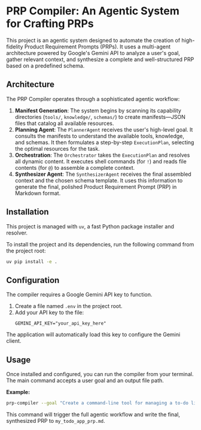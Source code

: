 # PRP Compiler: An Agentic System for Crafting PRPs

This project is an agentic system designed to automate the creation of high-fidelity Product Requirement Prompts (PRPs). It uses a multi-agent architecture powered by Google's Gemini API to analyze a user's goal, gather relevant context, and synthesize a complete and well-structured PRP based on a predefined schema.

## Architecture

The PRP Compiler operates through a sophisticated agentic workflow:

1.  **Manifest Generation**: The system begins by scanning its capability directories (`tools/`, `knowledge/`, `schemas/`) to create manifests—JSON files that catalog all available resources.
2.  **Planning Agent**: The `PlannerAgent` receives the user's high-level goal. It consults the manifests to understand the available tools, knowledge, and schemas. It then formulates a step-by-step `ExecutionPlan`, selecting the optimal resources for the task.
3.  **Orchestration**: The `Orchestrator` takes the `ExecutionPlan` and resolves all dynamic content. It executes shell commands (for `!`) and reads file contents (for `@`) to assemble a complete context.
4.  **Synthesizer Agent**: The `SynthesizerAgent` receives the final assembled context and the chosen schema template. It uses this information to generate the final, polished Product Requirement Prompt (PRP) in Markdown format.

## Installation

This project is managed with `uv`, a fast Python package installer and resolver.

To install the project and its dependencies, run the following command from the project root:

```bash
uv pip install -e .
```


## Configuration

The compiler requires a Google Gemini API key to function.

1.  Create a file named `.env` in the project root.
2.  Add your API key to the file:
    ```
    GEMINI_API_KEY="your_api_key_here"
    ```

The application will automatically load this key to configure the Gemini client.

## Usage

Once installed and configured, you can run the compiler from your terminal. The main command accepts a user goal and an output file path.

**Example:**

```bash
prp-compiler --goal "Create a command-line tool for managing a to-do list" --output "my_todo_app_prp.md"
```

This command will trigger the full agentic workflow and write the final, synthesized PRP to `my_todo_app_prp.md`.